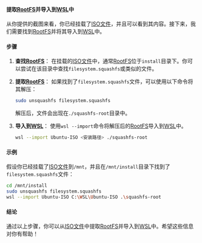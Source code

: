 

#### 提取[RootFS](https://zh.wikipedia.org/wiki/RootFS)并导入到[WSL](https://zh.wikipedia.org/wiki/WSL)中

从你提供的截图来看，你已经挂载了[ISO文件](https://zh.wikipedia.org/wiki/ISO文件)，并且可以看到其内容。接下来，我们需要找到[RootFS](https://zh.wikipedia.org/wiki/RootFS)并将其导入到[WSL](https://zh.wikipedia.org/wiki/WSL)中。

#### 步骤

1. **查找[RootFS](https://zh.wikipedia.org/wiki/RootFS)**：
   在挂载的[ISO文件](https://zh.wikipedia.org/wiki/ISO文件)中，通常[RootFS](https://zh.wikipedia.org/wiki/RootFS)位于`install`目录下。你可以尝试在该目录中查找`filesystem.squashfs`或类似的文件。

2. **提取[RootFS](https://zh.wikipedia.org/wiki/RootFS)**：
   如果找到了`filesystem.squashfs`文件，可以使用以下命令将其解压：

   ```bash
   sudo unsquashfs filesystem.squashfs
   ```

   解压后，文件会出现在`./squashfs-root`目录中。

3. **导入到[WSL](https://zh.wikipedia.org/wiki/WSL)**：
   使用`wsl --import`命令将解压后的[RootFS](https://zh.wikipedia.org/wiki/RootFS)导入到[WSL](https://zh.wikipedia.org/wiki/WSL)中。

   ```bash
   wsl --import Ubuntu-ISO <安装路径> ./squashfs-root
   ```

#### 示例

假设你已经挂载了[ISO文件](https://zh.wikipedia.org/wiki/ISO文件)到`/mnt`，并且在`/mnt/install`目录下找到了`filesystem.squashfs`文件：

```bash
cd /mnt/install
sudo unsquashfs filesystem.squashfs
wsl --import Ubuntu-ISO C:\WSL\Ubuntu-ISO .\squashfs-root
```

#### 结论

通过以上步骤，你可以从[ISO文件](https://zh.wikipedia.org/wiki/ISO文件)中提取[RootFS](https://zh.wikipedia.org/wiki/RootFS)并导入到[WSL](https://zh.wikipedia.org/wiki/WSL)中。希望这些信息对你有帮助！